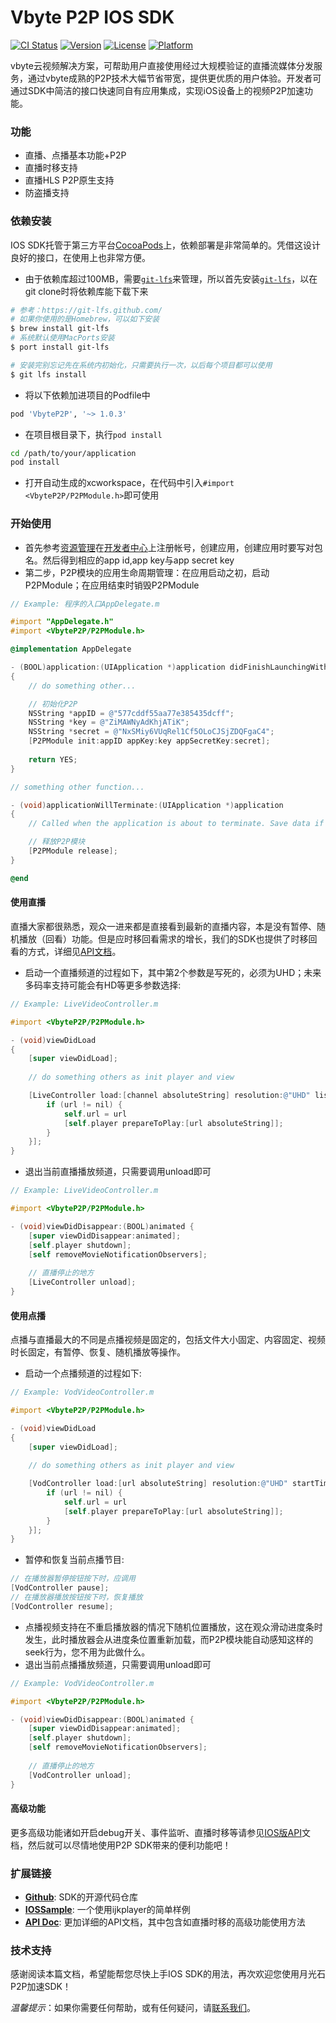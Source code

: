Vbyte P2P IOS SDK
===

[![CI Status](http://img.shields.io/travis/huster-zhangpeng/VbyteP2P.svg?style=flat)](https://travis-ci.org/huster-zhangpeng/VbyteP2P)
[![Version](https://img.shields.io/cocoapods/v/VbyteP2P.svg?style=flat)](http://cocoapods.org/pods/VbyteP2P)
[![License](https://img.shields.io/cocoapods/l/VbyteP2P.svg?style=flat)](http://cocoapods.org/pods/VbyteP2P)
[![Platform](https://img.shields.io/cocoapods/p/VbyteP2P.svg?style=flat)](http://cocoapods.org/pods/VbyteP2P)

vbyte云视频解决方案，可帮助用户直接使用经过大规模验证的直播流媒体分发服务，通过vbyte成熟的P2P技术大幅节省带宽，提供更优质的用户体验。开发者可通过SDK中简洁的接口快速同自有应用集成，实现iOS设备上的视频P2P加速功能。

### 功能

- 直播、点播基本功能+P2P
- 直播时移支持
- 直播HLS P2P原生支持
- 防盗播支持

### 依赖安装

IOS SDK托管于第三方平台[CocoaPods][6]上，依赖部署是非常简单的。凭借这设计良好的接口，在使用上也非常方便。

- 由于依赖库超过100MB，需要[`git-lfs`][8]来管理，所以首先安装[`git-lfs`][8]，以在git clone时将依赖库能下载下来

```bash
# 参考：https://git-lfs.github.com/
# 如果你使用的是Homebrew，可以如下安装 
$ brew install git-lfs
# 系统默认使用MacPorts安装 
$ port install git-lfs

# 安装完别忘记先在系统内初始化，只需要执行一次，以后每个项目都可以使用
$ git lfs install
```

- 将以下依赖加进项目的Podfile中

```ruby
pod 'VbyteP2P', '~> 1.0.3'
```

- 在项目根目录下，执行`pod install`

```bash
cd /path/to/your/application
pod install
```

- 打开自动生成的xcworkspace，在代码中引入`#import <VbyteP2P/P2PModule.h>`即可使用

### 开始使用

- 首先参考[资源管理][3]在[开发者中心][1]上注册帐号，创建应用，创建应用时要写对包名。然后得到相应的app id,app key与app secret key
- 第二步，P2P模块的应用生命周期管理：在应用启动之初，启动P2PModule；在应用结束时销毁P2PModule
```Objective-c
// Example: 程序的入口AppDelegate.m

#import "AppDelegate.h"
#import <VbyteP2P/P2PModule.h>

@implementation AppDelegate

- (BOOL)application:(UIApplication *)application didFinishLaunchingWithOptions:(NSDictionary *)launchOptions
{
    // do something other...

    // 初始化P2P
    NSString *appID = @"577cddf55aa77e385435dcff";
    NSString *key = @"ZiMAWNyAdKhjATiK";
    NSString *secret = @"NxSMiy6VUqRel1Cf5OLoCJSjZDQFgaC4";
    [P2PModule init:appID appKey:key appSecretKey:secret];
    
    return YES;
}

// something other function...

- (void)applicationWillTerminate:(UIApplication *)application
{
    // Called when the application is about to terminate. Save data if appropriate. See also applicationDidEnterBackground:.

    // 释放P2P模块
    [P2PModule release];
}

@end
```

#### 使用直播

直播大家都很熟悉，观众一进来都是直接看到最新的直播内容，本是没有暂停、随机播放（回看）功能。但是应时移回看需求的增长，我们的SDK也提供了时移回看的方式，详细见[API文档][2]。

- 启动一个直播频道的过程如下，其中第2个参数是写死的，必须为UHD；未来多码率支持可能会有HD等更多参数选择:
```Objective-c
// Example: LiveVideoController.m

#import <VbyteP2P/P2PModule.h>

- (void)viewDidLoad
{
    [super viewDidLoad];
    
    // do something others as init player and view

    [LiveController load:[channel absoluteString] resolution:@"UHD" listener:^(NSURL *url){
        if (url != nil) {
            self.url = url
            [self.player prepareToPlay:[url absoluteString]];
        }
    }];
}
```

- 退出当前直播播放频道，只需要调用unload即可
```Objective-c
// Example: LiveVideoController.m

#import <VbyteP2P/P2PModule.h>

- (void)viewDidDisappear:(BOOL)animated {
    [super viewDidDisappear:animated];
    [self.player shutdown];
    [self removeMovieNotificationObservers];
    
    // 直播停止的地方
    [LiveController unload];
}
```

#### 使用点播

点播与直播最大的不同是点播视频是固定的，包括文件大小固定、内容固定、视频时长固定，有暂停、恢复、随机播放等操作。

- 启动一个点播频道的过程如下:
```Objective-c
// Example: VodVideoController.m

#import <VbyteP2P/P2PModule.h>

- (void)viewDidLoad
{
    [super viewDidLoad];
    
    // do something others as init player and view

    [VodController load:[url absoluteString] resolution:@"UHD" startTime:0 listener:^(NSURL *url){
        if (url != nil) {
            self.url = url
            [self.player prepareToPlay:[url absoluteString]];
        }
    }];
}
```
- 暂停和恢复当前点播节目:
```Objective-c
// 在播放器暂停按钮按下时，应调用
[VodController pause];
// 在播放器播放按钮按下时，恢复播放
[VodController resume];
```
- 点播视频支持在不重启播放器的情况下随机位置播放，这在观众滑动进度条时发生，此时播放器会从进度条位置重新加载，而P2P模块能自动感知这样的seek行为，您不用为此做什么。
- 退出当前点播播放频道，只需要调用unload即可
```Objective-c
// Example: VodVideoController.m

#import <VbyteP2P/P2PModule.h>

- (void)viewDidDisappear:(BOOL)animated {
    [super viewDidDisappear:animated];
    [self.player shutdown];
    [self removeMovieNotificationObservers];
    
    // 直播停止的地方
    [VodController unload];
}
```

#### 高级功能

更多高级功能诸如开启debug开关、事件监听、直播时移等请参见[IOS版API][2]文档，然后就可以尽情地使用P2P SDK带来的便利功能吧！


### 扩展链接

* **[Github][4]**: SDK的开源代码仓库
* **[IOSSample][7]**: 一个使用ijkplayer的简单样例
* **[API Doc][2]**: 更加详细的API文档，其中包含如直播时移的高级功能使用方法

### 技术支持

感谢阅读本篇文档，希望能帮您尽快上手IOS SDK的用法，再次欢迎您使用月光石P2P加速SDK！

*温馨提示*：如果你需要任何帮助，或有任何疑问，请[联系我们](mailto:contact@exatech.cn)。

[1]: http://devcenter.vbyte.cn
[2]: http://docs.vbyte.cn/api/ios/
[3]: http://docs.vbyte.cn/manage/base/
[4]: https://github.com/Vbytes/VbyteP2PFramework
[5]: https://developer.apple.com/library/content/documentation/MacOSX/Conceptual/BPFrameworks/Tasks/IncludingFrameworks.html
[6]: http://cocoapods.org
[7]: https://github.com/Vbytes/ios-sample
[8]: https://git-lfs.github.com/
